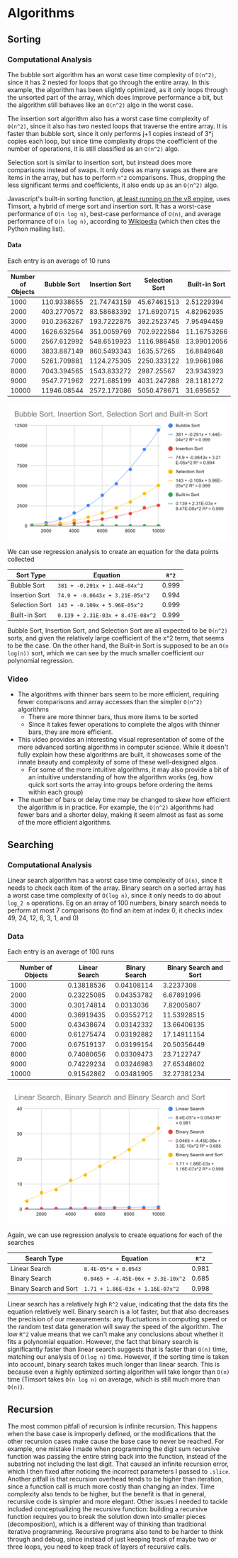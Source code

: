 # Algorithms

## Sorting

### Computational Analysis

The bubble sort algorithm has an worst case time complexity of `O(n^2)`, since it has 2 nested for loops that go through the entire array. In this example, the algorithm has been slightly optimized, as it only loops through the unsorted part of the array, which does improve performance a bit, but the algorithm still behaves like an `O(n^2)` algo in the worst case.

The insertion sort algorithm also has a worst case time complexity of `O(n^2)`, since it also has two nested loops that traverse the entire array. It is faster than bubble sort, since it only performs j+1 copies instead of 3\*j copies each loop, but since time complexity drops the coefficient of the number of operations, it is still classified as an `O(n^2)` algo.

Selection sort is similar to insertion sort, but instead does more comparisons instead of swaps. It only does as many swaps as there are items in the array, but has to perform `n^2` comparisons. Thus, dropping the less significant terms and coefficients, it also ends up as an `O(n^2)` algo.

Javascript's built-in sorting function, [at least running on the v8 engine](https://v8.dev/blog/array-sort), uses Timsort, a hybrid of merge sort and insertion sort. It has a worst-case performance of `O(n log n)`, best-case performance of `O(n)`, and average performance of `O(n log n)`, according to [Wikipedia](https://en.wikipedia.org/wiki/Timsort) (which then cites the Python mailing list).

#### Data

Each entry is an average of 10 runs

| Number of Objects | Bubble Sort | Insertion Sort | Selection Sort | Built-in Sort |
| ----------------- | ----------- | -------------- | -------------- | ------------- |
| 1000              | 110.9338655 | 21.74743159    | 45.67461513    | 2.51229394    |
| 2000              | 403.2770572 | 83.58683392    | 171.6920715    | 4.82962935    |
| 3000              | 910.2363267 | 193.7222875    | 392.2523745    | 7.95494459    |
| 4000              | 1626.632564 | 351.0059769    | 702.9222584    | 11.16753266   |
| 5000              | 2567.612992 | 548.6519923    | 1116.986458    | 13.99012056   |
| 6000              | 3833.887149 | 860.5493343    | 1635.57265     | 16.8849648    |
| 7000              | 5261.709881 | 1124.275305    | 2250.333122    | 19.9661986    |
| 8000              | 7043.394565 | 1543.833272    | 2987.25567     | 23.9343923    |
| 9000              | 9547.771962 | 2271.685199    | 4031.247288    | 28.1181272    |
| 10000             | 11946.08544 | 2572.172086    | 5050.478671    | 31.695652     |

![Sorting Graph](./sorts.svg)

We can use regression analysis to create an equation for the data points collected

| Sort Type      | Equation                          | `R^2` |
| -------------- | --------------------------------- | ----- |
| Bubble Sort    | `381 + -0.291x + 1.44E-04x^2`     | 0.999 |
| Insertion Sort | `74.9 + -0.0643x + 3.21E-05x^2`   | 0.994 |
| Selection Sort | `143 + -0.109x + 5.96E-05x^2`     | 0.999 |
| Built-in Sort  | `0.139 + 2.31E-03x + 8.47E-08x^2` | 0.999 |

Bubble Sort, Insertion Sort, and Selection Sort are all expected to be `O(n^2)` sorts, and given the relatively large coefficient of the x^2 term, that seems to be the case. On the other hand, the Built-in Sort is supposed to be an `O(n log(n))` sort, which we can see by the much smaller coefficient our polynomial regression.

### Video

- The algorithms with thinner bars seem to be more efficient, requiring fewer comparisons and array accesses than the simpler `O(n^2)` algorithms
  - There are more thinner bars, thus more items to be sorted
  - Since it takes fewer operations to complete the algos with thinner bars, they are more efficient.
- This video provides an interesting visual representation of some of the more advanced sorting algorithms in computer science. While it doesn't fully explain how these algorithms are built, it showcases some of the innate beauty and complexity of some of these well-designed algos.
  - For some of the more intuitive algorithms, it may also provide a bit of an intuitive understanding of how the algorithm works (eg, how quick sort sorts the array into groups before ordering the items within each group)
- The number of bars or delay time may be changed to skew how efficient the algorithm is in practice. For example, the `O(n^2)` algorithms had fewer bars and a shorter delay, making it seem almost as fast as some of the more efficient algorithms.

## Searching

### Computational Analysis

Linear search algorithm has a worst case time complexity of `O(n)`, since it needs to check each item of the array. Binary search on a sorted array has a worst case time complexity of `O(log n)`, since it only needs to do about `log_2 n` operations. Eg on an array of 100 numbers, binary search needs to perform at most 7 comparisons (to find an item at index 0, it checks index 49, 24, 12, 6, 3, 1, and 0)

### Data

Each entry is an average of 100 runs

| Number of Objects | Linear Search | Binary Search | Binary Search and Sort |
| ----------------- | ------------- | ------------- | ---------------------- |
| 1000              | 0.13818536    | 0.04108114    | 3.2237308              |
| 2000              | 0.23225085    | 0.04353782    | 6.67891996             |
| 3000              | 0.30174814    | 0.0313036     | 7.82005807             |
| 4000              | 0.36919435    | 0.03552712    | 11.53928515            |
| 5000              | 0.43438674    | 0.03142332    | 13.66406135            |
| 6000              | 0.61275474    | 0.03192882    | 17.14911154            |
| 7000              | 0.67519137    | 0.03199154    | 20.50356449            |
| 8000              | 0.74080656    | 0.03309473    | 23.7122747             |
| 9000              | 0.74229234    | 0.03246983    | 27.65348602            |
| 10000             | 0.91542862    | 0.03481905    | 32.27381234            |

![Searching Graph](./searches.svg)

Again, we can use regression analysis to create equations for each of the searches

| Search Type            | Equation                           | `R^2` |
| ---------------------- | ---------------------------------- | ----- |
| Linear Search          | `8.4E-05*x + 0.0543`               | 0.981 |
| Binary Search          | `0.0465 + -4.45E-06x + 3.3E-10x^2` | 0.685 |
| Binary Search and Sort | `1.71 + 1.86E-03x + 1.16E-07x^2`   | 0.998 |

Linear search has a relatively high `R^2` value, indicating that the data fits the equation relatively well. Binary search is a lot faster, but that also decreases the precision of our measurements: any fluctuations in computing speed or the random test data generation will sway the speed of the algorithm. The low `R^2` value means that we can't make any conclusions about whether it fits a polynomial equation. However, the fact that binary search is significantly faster than linear search suggests that is faster than `O(n)` time, matching our analysis of `O(log n)` time. However, if the sorting time is taken into account, binary search takes much longer than linear search. This is because even a highly optimized sorting algorithm will take longer than `O(n)` time (Timsort takes `O(n log n)` on average, which is still much more than `O(n)`).

## Recursion

The most common pitfall of recursion is infinite recursion. This happens when the base case is improperly defined, or the modifications that the other recursion cases make cause the base case to never be reached. For example, one mistake I made when programming the digit sum recursive function was passing the entire string back into the function, instead of the substring not including the last digit. That caused an infinite recursion error, which I then fixed after noticing the incorrect parameters I passed to `.slice`. Another pitfall is that recursion overhead tends to be higher than iteration, since a function call is much more costly than changing an index. Time complexity also tends to be higher, but the benefit is that in general, recursive code is simpler and more elegant. Other issues I needed to tackle included conceptualizing the recursive function: building a recursive function requires you to break the solution down into smaller pieces (decomposition), which is a different way of thinking than traditional iterative programming. Recursive programs also tend to be harder to think through and debug, since instead of just keeping track of maybe two or three loops, you need to keep track of layers of recursive calls.
